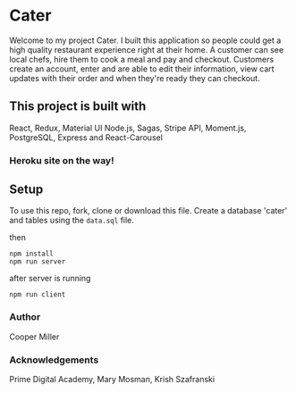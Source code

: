 # Cater

Welcome to my project Cater. I built this application so people could get a high quality restaurant experience right at their home. A customer can see local chefs, hire them to cook a meal and pay and checkout. Customers create an account, enter and are able to edit their information, view cart updates with their order and when they're ready they can checkout.

## This project is built with

React, Redux, Material UI Node.js, Sagas, Stripe API, Moment.js, PostgreSQL, Express and React-Carousel

### Heroku site on the way!

## Setup

To use this repo, fork, clone or download this file.
Create a database 'cater' and tables using the `data.sql` file.

then
```
npm install
npm run server
```

after server is running
```
npm run client
```

### Author

Cooper Miller

### Acknowledgements

Prime Digital Academy,
Mary Mosman,
Krish Szafranski
